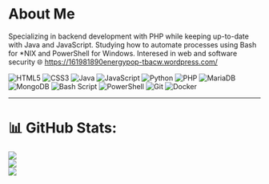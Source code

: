# About Me
Specializing in backend development with PHP while keeping up-to-date with Java and JavaScript. Studying how to automate processes using Bash for *NIX and PowerShell for Windows. Interesed in web and software security 
🌐 https://161981890energypop-tbacw.wordpress.com/
<br>

![HTML5](https://img.shields.io/badge/html5-%23E34F26.svg?style=for-the-badge&logo=html5&logoColor=white) ![CSS3](https://img.shields.io/badge/css3-%231572B6.svg?style=for-the-badge&logo=css3&logoColor=white) ![Java](https://img.shields.io/badge/java-%23ED8B00.svg?style=for-the-badge&logo=openjdk&logoColor=white) ![JavaScript](https://img.shields.io/badge/javascript-%23323330.svg?style=for-the-badge&logo=javascript&logoColor=%23F7DF1E) ![Python](https://img.shields.io/badge/python-3670A0?style=for-the-badge&logo=python&logoColor=fff) ![PHP](https://img.shields.io/badge/php-%23777BB4.svg?style=for-the-badge&logo=php&logoColor=white) ![MariaDB](https://img.shields.io/badge/MariaDB-003545?style=for-the-badge&logo=mariadb&logoColor=white) ![MongoDB](https://img.shields.io/badge/MongoDB-%234ea94b.svg?style=for-the-badge&logo=mongodb&logoColor=white) ![Bash Script](https://img.shields.io/badge/bash_script-%23121011.svg?style=for-the-badge&logo=gnu-bash&logoColor=white) ![PowerShell](https://img.shields.io/badge/PowerShell-%235391FE.svg?style=for-the-badge&logo=powershell&logoColor=white) ![Git](https://img.shields.io/badge/git-%23F05033.svg?style=for-the-badge&logo=git&logoColor=white) ![Docker](https://img.shields.io/badge/docker-%230db7ed.svg?style=for-the-badge&logo=docker&logoColor=white)

---
# 📊 GitHub Stats:
![](https://github-readme-stats.vercel.app/api?username=netchirp&theme=dark&hide_border=false&include_all_commits=false&count_private=false)<br/>
![](https://nirzak-streak-stats.vercel.app/?user=netchirp&theme=dark&hide_border=false)<br/>
![](https://github-readme-stats.vercel.app/api/top-langs/?username=netchirp&theme=dark&hide_border=false&include_all_commits=false&count_private=false&layout=compact)

